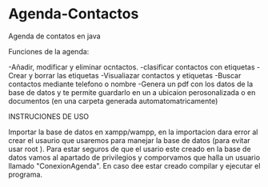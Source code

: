 # Agenda-Contactos
Agenda de contatos en java

Funciones de la agenda:

-Añadir, modificar y eliminar ocntactos.
-clasificar contactos con etiquetas
-Crear y borrar las etiquetas
-Visualiazar contactos y etiquetas
-Buscar contactos mediante telefono o nombre
-Genera un pdf con los datos de la base de datos y te permite guardarlo en un a ubicaion 
perosonalizada o en documentos (en una carpeta generada automatomatricamente)


INSTRUCIONES DE USO

Importar la base de datos en xampp/wampp, en la importacion dara error al crear el
usaurio que usaremos para manejar la base de datos (para evitar usar root ). Para estar seguros de 
que el usario este creado en la base de datos vamos al apartado de privilegios y comporvamos que halla un usuario
llamado "ConexionAgenda". En caso dee estar creado compilar y ejecutar el programa.


